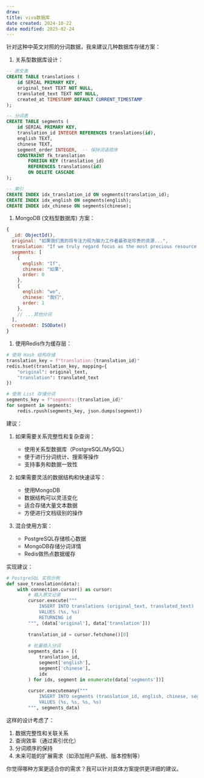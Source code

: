 ```yaml
---
draw:
title: viva数据库
date created: 2024-10-22
date modified: 2025-02-24
---
```


针对这种中英文对照的分词数据，我来建议几种数据库存储方案：

1. 关系型数据库设计：

```sql
-- 原文表
CREATE TABLE translations (
    id SERIAL PRIMARY KEY,
    original_text TEXT NOT NULL,
    translated_text TEXT NOT NULL,
    created_at TIMESTAMP DEFAULT CURRENT_TIMESTAMP
);

-- 分词表
CREATE TABLE segments (
    id SERIAL PRIMARY KEY,
    translation_id INTEGER REFERENCES translations(id),
    english TEXT,
    chinese TEXT,
    segment_order INTEGER,  -- 保持词语顺序
    CONSTRAINT fk_translation 
        FOREIGN KEY (translation_id) 
        REFERENCES translations(id) 
        ON DELETE CASCADE
);

-- 索引
CREATE INDEX idx_translation_id ON segments(translation_id);
CREATE INDEX idx_english ON segments(english);
CREATE INDEX idx_chinese ON segments(chinese);
```

1. MongoDB (文档型数据库) 方案：

```javascript
{
  _id: ObjectId(),
  original: "如果我们真的将专注力视为脑力工作者最弥足珍贵的资源...",
  translation: "If we truly regard focus as the most precious resource...",
  segments: [
    {
      english: "If",
      chinese: "如果",
      order: 0
    },
    {
      english: "we",
      chinese: "我们",
      order: 1
    },
    // ...其他分词
  ],
  createdAt: ISODate()
}
```

1. 使用Redis作为缓存层：

```python
# 使用 Hash 结构存储
translation_key = f"translation:{translation_id}"
redis.hset(translation_key, mapping={
    "original": original_text,
    "translation": translated_text
})

# 使用 List 存储分词
segments_key = f"segments:{translation_id}"
for segment in segments:
    redis.rpush(segments_key, json.dumps(segment))
```

建议：

1. 如果需要关系完整性和复杂查询：
   - 使用关系型数据库（PostgreSQL/MySQL）
   - 便于进行分词统计、搜索等操作
   - 支持事务和数据一致性

2. 如果需要灵活的数据结构和快速读写：
   - 使用MongoDB
   - 数据结构可以灵活变化
   - 适合存储大量文本数据
   - 方便进行文档级别的操作

3. 混合使用方案：
   - PostgreSQL存储核心数据
   - MongoDB存储分词详情
   - Redis做热点数据缓存

实现建议：

```python
# PostgreSQL 实现示例
def save_translation(data):
    with connection.cursor() as cursor:
        # 插入原文记录
        cursor.execute("""
            INSERT INTO translations (original_text, translated_text)
            VALUES (%s, %s)
            RETURNING id
        """, (data['original'], data['translation']))
        
        translation_id = cursor.fetchone()[0]
        
        # 批量插入分词
        segments_data = [(
            translation_id,
            segment['english'],
            segment['chinese'],
            idx
        ) for idx, segment in enumerate(data['segments'])]
        
        cursor.executemany("""
            INSERT INTO segments (translation_id, english, chinese, segment_order)
            VALUES (%s, %s, %s, %s)
        """, segments_data)
```

这样的设计考虑了：

1. 数据完整性和关联关系
2. 查询效率（通过索引优化）
3. 分词顺序的保持
4. 未来可能的扩展需求（如添加用户系统、版本控制等）

你觉得哪种方案更适合你的需求？我可以针对具体方案提供更详细的建议。

